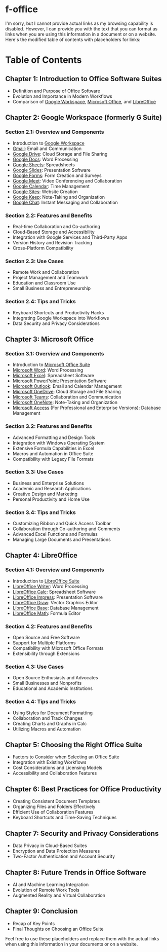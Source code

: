 # f-office
I'm sorry, but I cannot provide actual links as my browsing capability is disabled. However, I can provide you with the text that you can format as links when you are using this information in a document or on a website. Here's the modified table of contents with placeholders for links:

# Table of Contents

## Chapter 1: Introduction to Office Software Suites
- Definition and Purpose of Office Software
- Evolution and Importance in Modern Workflows
- Comparison of [Google Workspace](#google-workspace-formerly-g-suite), [Microsoft Office](#microsoft-office), and [LibreOffice](#libreoffice)

## Chapter 2: Google Workspace (formerly G Suite)
### Section 2.1: Overview and Components
- Introduction to [Google Workspace](#google-workspace-formerly-g-suite)
- [Gmail](#gmail): Email and Communication
- [Google Drive](#google-drive): Cloud Storage and File Sharing
- [Google Docs](#google-docs): Word Processing
- [Google Sheets](#google-sheets): Spreadsheets
- [Google Slides](#google-slides): Presentation Software
- [Google Forms](#google-forms): Form Creation and Surveys
- [Google Meet](#google-meet): Video Conferencing and Collaboration
- [Google Calendar](#google-calendar): Time Management
- [Google Sites](#google-sites): Website Creation
- [Google Keep](#google-keep): Note-Taking and Organization
- [Google Chat](#google-chat): Instant Messaging and Collaboration

### Section 2.2: Features and Benefits
- Real-time Collaboration and Co-authoring
- Cloud-Based Storage and Accessibility
- Integration with Google Services and Third-Party Apps
- Version History and Revision Tracking
- Cross-Platform Compatibility

### Section 2.3: Use Cases
- Remote Work and Collaboration
- Project Management and Teamwork
- Education and Classroom Use
- Small Business and Entrepreneurship

### Section 2.4: Tips and Tricks
- Keyboard Shortcuts and Productivity Hacks
- Integrating Google Workspace into Workflows
- Data Security and Privacy Considerations

## Chapter 3: Microsoft Office
### Section 3.1: Overview and Components
- Introduction to [Microsoft Office Suite](#microsoft-office)
- [Microsoft Word](#microsoft-word): Word Processing
- [Microsoft Excel](#microsoft-excel): Spreadsheet Software
- [Microsoft PowerPoint](#microsoft-powerpoint): Presentation Software
- [Microsoft Outlook](#microsoft-outlook): Email and Calendar Management
- [Microsoft OneDrive](#microsoft-onedrive): Cloud Storage and File Sharing
- [Microsoft Teams](#microsoft-teams): Collaboration and Communication
- [Microsoft OneNote](#microsoft-onenote): Note-Taking and Organization
- [Microsoft Access](#microsoft-access) (For Professional and Enterprise Versions): Database Management

### Section 3.2: Features and Benefits
- Advanced Formatting and Design Tools
- Integration with Windows Operating System
- Extensive Formula Capabilities in Excel
- Macros and Automation in Office Suite
- Compatibility with Legacy File Formats

### Section 3.3: Use Cases
- Business and Enterprise Solutions
- Academic and Research Applications
- Creative Design and Marketing
- Personal Productivity and Home Use

### Section 3.4: Tips and Tricks
- Customizing Ribbon and Quick Access Toolbar
- Collaboration through Co-authoring and Comments
- Advanced Excel Functions and Formulas
- Managing Large Documents and Presentations

## Chapter 4: LibreOffice
### Section 4.1: Overview and Components
- Introduction to [LibreOffice Suite](#libreoffice)
- [LibreOffice Writer](#libreoffice-writer): Word Processing
- [LibreOffice Calc](#libreoffice-calc): Spreadsheet Software
- [LibreOffice Impress](#libreoffice-impress): Presentation Software
- [LibreOffice Draw](#libreoffice-draw): Vector Graphics Editor
- [LibreOffice Base](#libreoffice-base): Database Management
- [LibreOffice Math](#libreoffice-math): Formula Editor

### Section 4.2: Features and Benefits
- Open Source and Free Software
- Support for Multiple Platforms
- Compatibility with Microsoft Office Formats
- Extensibility through Extensions

### Section 4.3: Use Cases
- Open Source Enthusiasts and Advocates
- Small Businesses and Nonprofits
- Educational and Academic Institutions

### Section 4.4: Tips and Tricks
- Using Styles for Document Formatting
- Collaboration and Track Changes
- Creating Charts and Graphs in Calc
- Utilizing Macros and Automation

## Chapter 5: Choosing the Right Office Suite
- Factors to Consider when Selecting an Office Suite
- Integration with Existing Workflows
- Cost Considerations and Licensing Models
- Accessibility and Collaboration Features

## Chapter 6: Best Practices for Office Productivity
- Creating Consistent Document Templates
- Organizing Files and Folders Effectively
- Efficient Use of Collaboration Features
- Keyboard Shortcuts and Time-Saving Techniques

## Chapter 7: Security and Privacy Considerations
- Data Privacy in Cloud-Based Suites
- Encryption and Data Protection Measures
- Two-Factor Authentication and Account Security

## Chapter 8: Future Trends in Office Software
- AI and Machine Learning Integration
- Evolution of Remote Work Tools
- Augmented Reality and Virtual Collaboration

## Chapter 9: Conclusion
- Recap of Key Points
- Final Thoughts on Choosing an Office Suite

Feel free to use these placeholders and replace them with the actual links when using this information in your documents or on a website.
